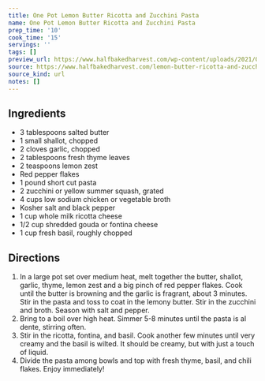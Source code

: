 ```yaml
---
title: One Pot Lemon Butter Ricotta and Zucchini Pasta
name: One Pot Lemon Butter Ricotta and Zucchini Pasta
prep_time: '10'
cook_time: '15'
servings: ''
tags: []
preview_url: https://www.halfbakedharvest.com/wp-content/uploads/2021/07/One-Pot-Lemon-Butter-Ricotta-and-Zucchini-Pasta-8.jpg
source: https://www.halfbakedharvest.com/lemon-butter-ricotta-and-zucchini-pasta/
source_kind: url
notes: []
---
```


## Ingredients
- 3 tablespoons salted butter
- 1  small shallot, chopped
- 2 cloves garlic, chopped
- 2 tablespoons fresh thyme leaves
- 2 teaspoons lemon zest
- Red pepper flakes
- 1 pound short cut pasta
- 2  zucchini or yellow summer squash, grated
- 4 cups low sodium chicken or vegetable broth
- Kosher salt and black pepper
- 1 cup whole milk ricotta cheese
- 1/2 cup shredded gouda or fontina cheese
- 1 cup fresh basil, roughly chopped


## Directions
1. In a large pot set over medium heat, melt together the butter, shallot, garlic, thyme, lemon zest and a big pinch of red pepper flakes. Cook until the butter is browning and the garlic is fragrant, about 3 minutes. Stir in the pasta and toss to coat in the lemony butter. Stir in the zucchini and broth. Season with salt and pepper.
2. Bring to a boil over high heat. Simmer 5-8 minutes until the pasta is al dente, stirring often.
3. Stir in the ricotta, fontina, and basil. Cook another few minutes until very creamy and the basil is wilted. It should be creamy, but with just a touch of liquid.
4. Divide the pasta among bowls and top with fresh thyme, basil, and chili flakes. Enjoy immediately!
